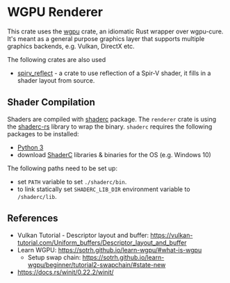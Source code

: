 # WGPU Renderer

This crate uses the [wgpu](https://github.com/gfx-rs/wgpu-rs/) crate, an idiomatic Rust wrapper over wgpu-cure. It's meant as a general purpose graphics layer that supports multiple graphics backends, e.g. Vulkan, DirectX etc.

The following crates are also used

* [spirv_reflect](https://docs.rs/spirv-reflect/0.2.3/spirv_reflect/) - a crate to use reflection of a Spir-V shader, it fills in a shader layout from source.


## Shader Compilation

Shaders are compiled with [shaderc](https://github.com/google/shaderc) package. The `renderer` crate is using the [shaderc-rs](https://crates.io/crates/shaderc) library to wrap the binary. `shaderc` requires the following packages to be installed:

* [Python 3](https://www.python.org/downloads/)
* download [ShaderC](https://github.com/google/shaderc) libraries & binaries for the OS (e.g. Windows 10)

The following paths need to be set up:

* set `PATH` variable to set `./shaderc/bin`.
* to link statically set `SHADERC_LIB_DIR` environment variable to `/shaderc/lib`.


## References

* Vulkan Tutorial - Descriptor layout and buffer: https://vulkan-tutorial.com/Uniform_buffers/Descriptor_layout_and_buffer
* Learn WGPU: https://sotrh.github.io/learn-wgpu/#what-is-wgpu
  * Setup swap chain: https://sotrh.github.io/learn-wgpu/beginner/tutorial2-swapchain/#state-new
* https://docs.rs/winit/0.22.2/winit/
